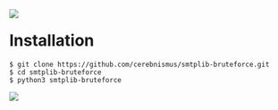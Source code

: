 <img src="icon.png" align="left" />

# Installation
```
$ git clone https://github.com/cerebnismus/smtplib-bruteforce.git
$ cd smtplib-bruteforce
$ python3 smtplib-bruteforce
```

<img src="screenshot.png" />

